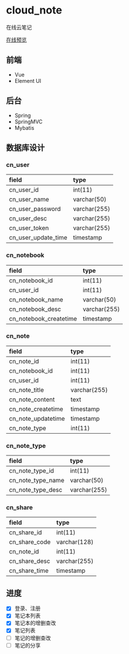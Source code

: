 # cloud_note
在线云笔记

[在线预览](http://note.gqxqd.cn)

## 前端

+ Vue
+ Element UI

## 后台

+ Spring
+ SpringMVC
+ Mybatis

## 数据库设计

### cn_user

|field|type|
|:--|:--|
|cn_user_id|int(11)|
|cn_user_name|varchar(50)|
|cn_user_password|varchar(255)|
|cn_user_desc|varchar(255)|
|cn_user_token|varchar(255)|
|cn_user_update_time|timestamp|

### cn_notebook

|field|type|
|:--|:--|
|cn_notebook_id|int(11)|
|cn_user_id|int(11)|
|cn_notebook_name|varchar(50)|
|cn_notebook_desc|varchar(255)|
|cn_notebook_createtime|timestamp|

### cn_note

|field|type|
|:--|:--|
|cn_note_id|int(11)|
|cn_notebook_id|int(11)|
|cn_user_id|int(11)|
|cn_note_title|varchar(255)|
|cn_note_content|text|
|cn_note_createtime|timestamp|
|cn_note_updatetime|timestamp|
|cn_note_type|int(11)|


### cn_note_type

|field|type|
|:--|:--|
|cn_note_type_id|int(11)|
|cn_note_type_name|varchar(50)|
|cn_note_type_desc|varchar(255)|

### cn_share

|field|type|
|:--|:--|
|cn_share_id|int(11)|
|cn_share_code|varchar(128)|
|cn_note_id|int(11)|
|cn_share_desc|varchar(255)|
|cn_share_time|timestamp|

## 进度

- [x] 登录、注册
- [x] 笔记本列表
- [x] 笔记本的增删查改
- [x] 笔记列表
- [ ] 笔记的增删查改
- [ ] 笔记的分享
